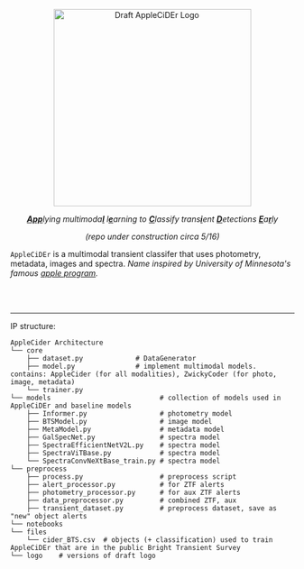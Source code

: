 <p align="center">
<img align="center" src="https://github.com/skyportal/applecider/blob/main/logo/AppleCiDEr%20-%20use%20over%20black.png" alt="Draft AppleCiDEr Logo" height="350px">
</p>



<p align="center"><i><b><ins>App</ins></b>lying multimoda<ins><b>l</b></ins> l<ins><b>e</ins></b>arning to <ins><b>C</ins></b>lassify trans<b><ins>i</ins></b>ent <b><ins>D</ins></b>etections <b><ins>E</ins></b>a<b><ins>r</ins></b>ly</i></p>
<p align="center"><i>(repo under construction circa 5/16)</i></p>

`AppleCiDEr` is a multimodal transient classifer that uses photometry, metadata, images and spectra. <i>Name inspired by University of Minnesota's famous [apple program](https://mnhardy.umn.edu/apples).</i> <br>



<br><br>
***
IP structure:

```
AppleCider Architecture 
└── core
    ├── dataset.py             # DataGenerator
    ├── model.py               # implement multimodal models. contains: AppleCider (for all modalities), ZwickyCoder (for photo, image, metadata)
    └── trainer.py             
└── models                           # collection of models used in AppleCiDEr and baseline models    
    ├── Informer.py                  # photometry model
    ├── BTSModel.py                  # image model
    ├── MetaModel.py                 # metadata model
    ├── GalSpecNet.py                # spectra model
    ├── SpectraEfficientNetV2L.py    # spectra model
    ├── SpectraViTBase.py            # spectra model
    └── SpectraConvNeXtBase_train.py # spectra model
└── preprocess
    ├── process.py                   # preprocess script
    ├── alert_processor.py           # for ZTF alerts
    ├── photometry_processor.py      # for aux ZTF alerts
    ├── data_preprocessor.py         # combined ZTF, aux
    ├── transient_dataset.py         # preprocess dataset, save as "new" object alerts
└── notebooks
└── files
    └── cider_BTS.csv  # objects (+ classification) used to train AppleCiDEr that are in the public Bright Transient Survey
└── logo    # versions of draft logo 



```
